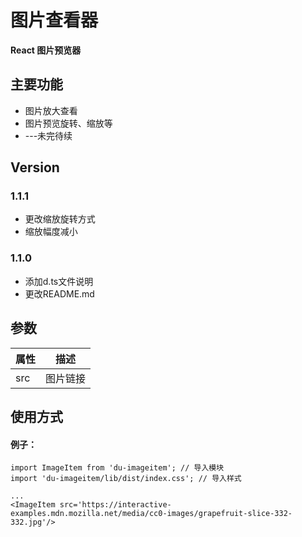 # 图片查看器

**React 图片预览器**

## 主要功能

- 图片放大查看
- 图片预览旋转、缩放等
- ---未完待续

## Version
### 1.1.1
- 更改缩放旋转方式
- 缩放幅度减小

### 1.1.0
- 添加d.ts文件说明
- 更改README.md

## 参数

| 属性 | 描述     |
| ---- | -------- |
| src  | 图片链接 |

## 使用方式

#### 例子：

```tsx
import ImageItem from 'du-imageitem'; // 导入模块
import 'du-imageitem/lib/dist/index.css'; // 导入样式

...
<ImageItem src='https://interactive-examples.mdn.mozilla.net/media/cc0-images/grapefruit-slice-332-332.jpg'/>
```